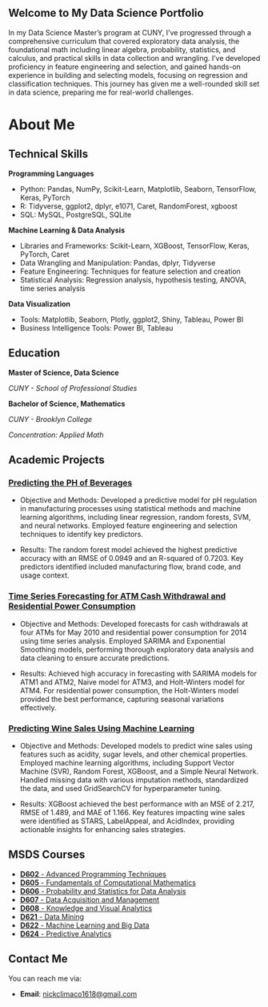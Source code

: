 ## Welcome to My Data Science Portfolio
In my Data Science Master’s program at CUNY, I’ve progressed through a comprehensive curriculum that covered exploratory data analysis, the foundational math including linear algebra, probability, statistics, and calculus, and practical skills in data collection and wrangling. I’ve developed proficiency in feature engineering and selection, and gained hands-on experience in building and selecting models, focusing on regression and classification techniques. This journey has given me a well-rounded skill set in data science, preparing me for real-world challenges.

# About Me

## Technical Skills 

**Programming Languages**

- Python: Pandas, NumPy, Scikit-Learn, Matplotlib, Seaborn, TensorFlow, Keras, PyTorch
- R: Tidyverse, ggplot2, dplyr, e1071, Caret, RandomForest, xgboost
- SQL: MySQL, PostgreSQL, SQLite

**Machine Learning & Data Analysis**

- Libraries and Frameworks: Scikit-Learn, XGBoost, TensorFlow, Keras, PyTorch, Caret
- Data Wrangling and Manipulation: Pandas, dplyr, Tidyverse
- Feature Engineering: Techniques for feature selection and creation
- Statistical Analysis: Regression analysis, hypothesis testing, ANOVA, time series analysis

**Data Visualization**

- Tools: Matplotlib, Seaborn, Plotly, ggplot2, Shiny, Tableau, Power BI
- Business Intelligence Tools: Power BI, Tableau

## Education

**Master of Science, Data Science**  

*CUNY - School of Professional Studies*  

**Bachelor of Science, Mathematics**

*CUNY - Brooklyn College*  

*Concentration: Applied Math*

## Academic Projects

### [Predicting the PH of Beverages](https://github.com/NickAMC/NickAMC.github.io/tree/main/DATA_624_S24/project_2)

- Objective and Methods: Developed a predictive model for pH regulation in manufacturing processes using statistical methods and machine learning algorithms, including linear regression, random forests, SVM, and neural networks. Employed feature engineering and selection techniques to identify key predictors.

- Results: The random forest model achieved the highest predictive accuracy with an RMSE of 0.0949 and an R-squared of 0.7203. Key predictors identified included manufacturing flow, brand code, and usage context.

### [Time Series Forecasting for ATM Cash Withdrawal and Residential Power Consumption](https://nickamc.github.io/DATA_624_S24/project_1/atm_forecasting.html)

- Objective and Methods: Developed forecasts for cash withdrawals at four ATMs for May 2010 and residential power consumption for 2014 using time series analysis. Employed SARIMA and Exponential Smoothing models, performing thorough exploratory data analysis and data cleaning to ensure accurate predictions.

- Results: Achieved high accuracy in forecasting with SARIMA models for ATM1 and ATM2, Naive model for ATM3, and Holt-Winters model for ATM4. For residential power consumption, the Holt-Winters model provided the best performance, capturing seasonal variations effectively.


### [Predicting Wine Sales Using Machine Learning](https://nickamc.github.io/D622-S24/hw4/hw4.html)

- Objective and Methods: Developed models to predict wine sales using features such as acidity, sugar levels, and other chemical properties. Employed machine learning algorithms, including Support Vector Machine (SVR), Random Forest, XGBoost, and a Simple Neural Network. Handled missing data with various imputation methods, standardized the data, and used GridSearchCV for hyperparameter tuning.

- Results: XGBoost achieved the best performance with an MSE of 2.217, RMSE of 1.489, and MAE of 1.166. Key features impacting wine sales were identified as STARS, LabelAppeal, and AcidIndex, providing actionable insights for enhancing sales strategies.


## MSDS Courses
- [**D602** - Advanced Programming Techniques](https://github.com/NickAMC/NickAMC.github.io/tree/main/D602-S23)
- [**D605** - Fundamentals of Computational Mathematics](https://github.com/NickAMC/NickAMC.github.io/tree/main/D605-F23)
- [**D606** - Probability and Statistics for Data Analysis](https://github.com/NickAMC/NickAMC.github.io/tree/main/D606-S23)
- [**D607** - Data Acquisition and Management](https://github.com/NickAMC/NickAMC.github.io/tree/main/D607-S23)
- [**D608** - Knowledge and Visual Analytics](https://github.com/NickAMC/NickAMC.github.io/tree/main/D608-F23)
- [**D621** - Data Mining](https://github.com/NickAMC/NickAMC.github.io/tree/main/D621-F23)
- [**D622** - Machine Learning and Big Data](https://github.com/NickAMC/NickAMC.github.io/tree/main/D622-S24)
- [**D624** - Predictive Analytics](https://github.com/NickAMC/NickAMC.github.io/tree/main/DATA_624_S24)

## Contact Me

You can reach me via:
- **Email**: [nickclimaco1618@gmail.com](mailto:nickclimaco1618@gmail.com)